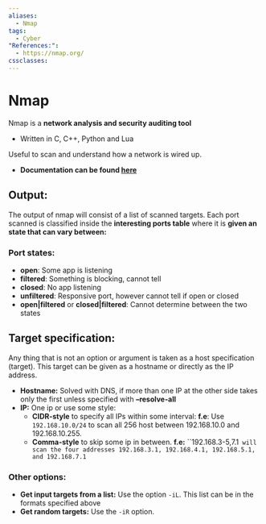 ```yaml
---
aliases:
  - Nmap
tags:
  - Cyber
"References:":
  - https://nmap.org/
cssclasses:
---
```

# Nmap
Nmap is a **network analysis and security auditing tool**
+ Written in C, C++, Python and Lua

Useful to scan and understand how a network is wired up. 
+ **Documentation can be found [here](https://nmap.org/)**
## Output:
The output of nmap will consist of a list of scanned targets. Each port scanned is classified inside the **interesting ports table** where it is **given an state that can vary between:**
### Port states: 
+ **open**: Some app is listening
+ **filtered**: Something is blocking, cannot tell
+ **closed**: No app listening
+ **unfiltered**: Responsive port, however cannot tell if open or closed
+ **open|filtered** or **closed|filtered**: Cannot determine between the two states

## Target specification: 
Any thing that is not an option or argument is taken as a host specification (target). This target can be given as a hostname or directly as the IP address. 
+ **Hostname:** Solved with DNS, if more than one IP at the other side takes only the first unless specified with **–resolve-all**
+ **IP:** One ip or use some style:
	+ **CIDR-style** to specify all IPs within some interval: 
		**f.e**: Use `192.168.10.0/24` to scan all 256 host between 192.168.10.0 and 192.168.10.255. 
	+ **Comma-style** to skip some ip in between. 
		**f.e:** ``192.168.3-5,7.1` will scan the four addresses 192.168.3.1, 192.168.4.1, 192.168.5.1, and 192.168.7.1`

### Other options: 
+ **Get input targets from a list:** Use the option `-iL`. This list can be in the formats specified above
+ **Get random targets:** Use the `-iR` option. 